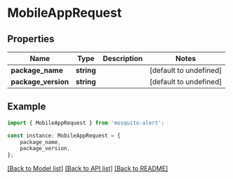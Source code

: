 # MobileAppRequest


## Properties

Name | Type | Description | Notes
------------ | ------------- | ------------- | -------------
**package_name** | **string** |  | [default to undefined]
**package_version** | **string** |  | [default to undefined]

## Example

```typescript
import { MobileAppRequest } from 'mosquito-alert';

const instance: MobileAppRequest = {
    package_name,
    package_version,
};
```

[[Back to Model list]](../README.md#documentation-for-models) [[Back to API list]](../README.md#documentation-for-api-endpoints) [[Back to README]](../README.md)
